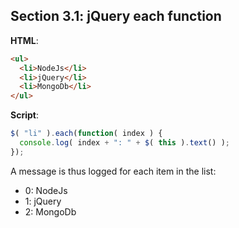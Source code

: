 ## Section 3.1: jQuery each function

**HTML**:
```html
<ul>
  <li>NodeJs</li>
  <li>jQuery</li>
  <li>MongoDb</li>
</ul>
```
**Script**:
```js
$( "li" ).each(function( index ) {
  console.log( index + ": " + $( this ).text() );
});
```
A message is thus logged for each item in the list:
- 0: NodeJs
- 1: jQuery
- 2: MongoDb